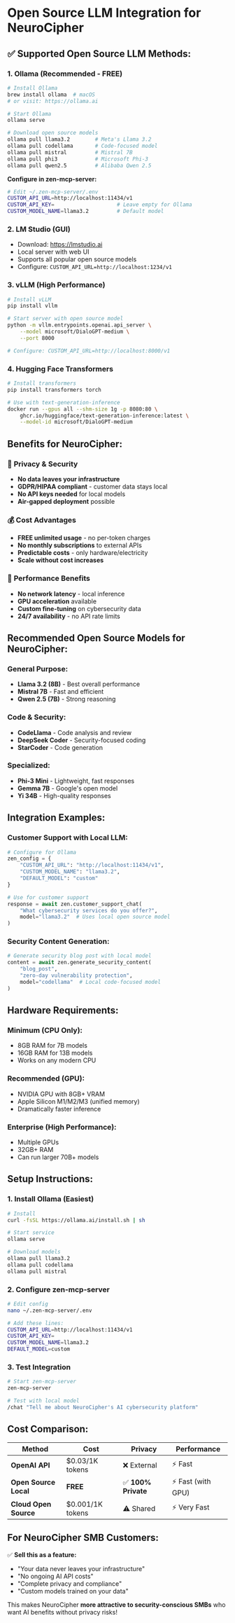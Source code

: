 # Open Source LLM Integration for NeuroCipher

## ✅ **Supported Open Source LLM Methods:**

### 1. **Ollama (Recommended - FREE)**
```bash
# Install Ollama
brew install ollama  # macOS
# or visit: https://ollama.ai

# Start Ollama
ollama serve

# Download open source models
ollama pull llama3.2        # Meta's Llama 3.2 
ollama pull codellama       # Code-focused model
ollama pull mistral         # Mistral 7B
ollama pull phi3            # Microsoft Phi-3
ollama pull qwen2.5         # Alibaba Qwen 2.5
```

**Configure in zen-mcp-server:**
```bash
# Edit ~/.zen-mcp-server/.env
CUSTOM_API_URL=http://localhost:11434/v1
CUSTOM_API_KEY=                    # Leave empty for Ollama
CUSTOM_MODEL_NAME=llama3.2         # Default model
```

### 2. **LM Studio (GUI)**
- Download: https://lmstudio.ai
- Local server with web UI
- Supports all popular open source models
- Configure: `CUSTOM_API_URL=http://localhost:1234/v1`

### 3. **vLLM (High Performance)**
```bash
# Install vLLM
pip install vllm

# Start server with open source model
python -m vllm.entrypoints.openai.api_server \
    --model microsoft/DialoGPT-medium \
    --port 8000

# Configure: CUSTOM_API_URL=http://localhost:8000/v1
```

### 4. **Hugging Face Transformers**
```bash
# Install transformers
pip install transformers torch

# Use with text-generation-inference
docker run --gpus all --shm-size 1g -p 8080:80 \
    ghcr.io/huggingface/text-generation-inference:latest \
    --model-id microsoft/DialoGPT-medium
```

## **Benefits for NeuroCipher:**

### 🔐 **Privacy & Security**
- **No data leaves your infrastructure**
- **GDPR/HIPAA compliant** - customer data stays local
- **No API keys needed** for local models
- **Air-gapped deployment** possible

### 💰 **Cost Advantages**
- **FREE unlimited usage** - no per-token charges
- **No monthly subscriptions** to external APIs
- **Predictable costs** - only hardware/electricity
- **Scale without cost increases**

### 🚀 **Performance Benefits**
- **No network latency** - local inference
- **GPU acceleration** available
- **Custom fine-tuning** on cybersecurity data
- **24/7 availability** - no API rate limits

## **Recommended Open Source Models for NeuroCipher:**

### **General Purpose:**
- **Llama 3.2 (8B)** - Best overall performance
- **Mistral 7B** - Fast and efficient
- **Qwen 2.5 (7B)** - Strong reasoning

### **Code & Security:**
- **CodeLlama** - Code analysis and review
- **DeepSeek Coder** - Security-focused coding
- **StarCoder** - Code generation

### **Specialized:**
- **Phi-3 Mini** - Lightweight, fast responses
- **Gemma 7B** - Google's open model
- **Yi 34B** - High-quality responses

## **Integration Examples:**

### **Customer Support with Local LLM:**
```python
# Configure for Ollama
zen_config = {
    "CUSTOM_API_URL": "http://localhost:11434/v1",
    "CUSTOM_MODEL_NAME": "llama3.2",
    "DEFAULT_MODEL": "custom"
}

# Use for customer support
response = await zen.customer_support_chat(
    "What cybersecurity services do you offer?",
    model="llama3.2"  # Uses local open source model
)
```

### **Security Content Generation:**
```python
# Generate security blog post with local model
content = await zen.generate_security_content(
    "blog_post",
    "zero-day vulnerability protection",
    model="codellama"  # Local code-focused model
)
```

## **Hardware Requirements:**

### **Minimum (CPU Only):**
- 8GB RAM for 7B models
- 16GB RAM for 13B models
- Works on any modern CPU

### **Recommended (GPU):**
- NVIDIA GPU with 8GB+ VRAM
- Apple Silicon M1/M2/M3 (unified memory)
- Dramatically faster inference

### **Enterprise (High Performance):**
- Multiple GPUs
- 32GB+ RAM
- Can run larger 70B+ models

## **Setup Instructions:**

### **1. Install Ollama (Easiest)**
```bash
# Install
curl -fsSL https://ollama.ai/install.sh | sh

# Start service
ollama serve

# Download models
ollama pull llama3.2
ollama pull codellama
ollama pull mistral
```

### **2. Configure zen-mcp-server**
```bash
# Edit config
nano ~/.zen-mcp-server/.env

# Add these lines:
CUSTOM_API_URL=http://localhost:11434/v1
CUSTOM_API_KEY=
CUSTOM_MODEL_NAME=llama3.2
DEFAULT_MODEL=custom
```

### **3. Test Integration**
```bash
# Start zen-mcp-server
zen-mcp-server

# Test with local model
/chat "Tell me about NeuroCipher's AI cybersecurity platform"
```

## **Cost Comparison:**

| Method | Cost | Privacy | Performance |
|--------|------|---------|-------------|
| **OpenAI API** | $0.03/1K tokens | ❌ External | ⚡ Fast |
| **Open Source Local** | **FREE** | ✅ **100% Private** | ⚡ Fast (with GPU) |
| **Cloud Open Source** | $0.001/1K tokens | ⚠️ Shared | ⚡ Very Fast |

## **For NeuroCipher SMB Customers:**

✅ **Sell this as a feature:**
- "Your data never leaves your infrastructure"
- "No ongoing AI API costs"
- "Complete privacy and compliance"
- "Custom models trained on your data"

This makes NeuroCipher **more attractive to security-conscious SMBs** who want AI benefits without privacy risks!